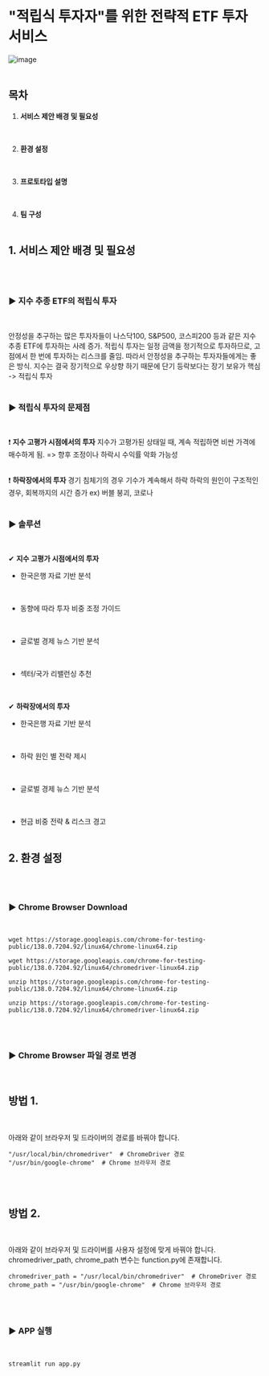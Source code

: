 # "적립식 투자자"를 위한 전략적 ETF 투자 서비스
![image](https://github.com/user-attachments/assets/40b0d03a-3a07-4742-84ac-c497f6dcff97)
<br/><br/>

## 목차
1. **서비스 제안 배경 및 필요성**
<br/>

2. **환경 설정**
<br/>

3. **프로토타입 설명**
<br/>

4. **팀 구성**
<br/><br/>

## 1. 서비스 제안 배경 및 필요성
<br/><br/>

### ▶ 지수 추종 ETF의 적립식 투자
<br/>

안정성을 추구하는 많은 투자자들이 나스닥100, S&P500, 코스피200 등과 같은 지수 추종 ETF에 투자하는 사례 증가.
적립식 투자는 일정 금액을 정기적으로 투자하므로, 고점에서 한 번에 투자하는 리스크를 줄임.
따라서 안정성을 추구하는 투자자들에게는 좋은 방식.
지수는 결국 장기적으로 우상향 하기 때문에 단기 등락보다는 장기 보유가 핵심 -> 적립식 투자
<br/><br/>

### ▶ 적립식 투자의 문제점
<br/>

❗ **지수 고평가 시점에서의 투자**
지수가 고평가된 상태일 때, 계속 적립하면 비싼 가격에 매수하게 됨. => 향후 조정이나 하락시 수익률 악화 가능성
<br/><br/>

❗ **하락장에서의 투자**
경기 침체기의 경우 기수가 계속해서 하락
하락의 원인이 구조적인 경우, 회복까지의 시간 증가 ex) 버블 붕괴, 코로나
<br/><br/>

### ▶ 솔루션
<br/>

✔ **지수 고평가 시점에서의 투자**
<br/>

- 한국은행 자료 기반 분석
<br/>

- 동향에 따라 투자 비중 조정 가이드
<br/>

- 글로벌 경제 뉴스 기반 분석
<br/>

- 섹터/국가 리밸런싱 추천
<br/>

✔ **하락장에서의 투자**
<br/>

- 한국은행 자료 기반 분석
<br/>

- 하락 원인 별 전략 제시
<br/>

- 글로벌 경제 뉴스 기반 분석
<br/>

- 현금 비중 전략 & 리스크 경고
<br/><br/>

## 2. 환경 설정
<br/><br/>

### ▶ Chrome Browser Download
<br/>

```
wget https://storage.googleapis.com/chrome-for-testing-public/138.0.7204.92/linux64/chrome-linux64.zip
```

```
wget https://storage.googleapis.com/chrome-for-testing-public/138.0.7204.92/linux64/chromedriver-linux64.zip
```

```
unzip https://storage.googleapis.com/chrome-for-testing-public/138.0.7204.92/linux64/chrome-linux64.zip
```

```
unzip https://storage.googleapis.com/chrome-for-testing-public/138.0.7204.92/linux64/chromedriver-linux64.zip
```
<br/><br/>

### ▶ Chrome Browser 파일 경로 변경
<br/>

## 방법 1.
<br/>

아래와 같이 브라우저 및 드라이버의 경로를 바꿔야 합니다.

```
"/usr/local/bin/chromedriver"  # ChromeDriver 경로
"/usr/bin/google-chrome"  # Chrome 브라우저 경로
```
<br/><br/>

## 방법 2.
<br/>

아래와 같이 브라우저 및 드라이버를 사용자 설정에 맞게 바꿔야 합니다.
chromedriver_path, chrome_path 변수는 function.py에 존재합니다.
```
chromedriver_path = "/usr/local/bin/chromedriver"  # ChromeDriver 경로
chrome_path = "/usr/bin/google-chrome"  # Chrome 브라우저 경로
```
<br/><br/>

### ▶ APP 실행
<br/>

```
streamlit run app.py
```







